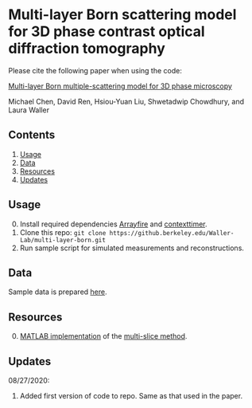 # Multi-layer Born scattering model for 3D phase contrast optical diffraction tomography
Please cite the following paper when using the code:

[Multi-layer Born multiple-scattering model for 3D phase microscopy](https://www.osapublishing.org/optica/abstract.cfm?uri=optica-7-5-394)

Michael Chen, David Ren, Hsiou-Yuan Liu, Shwetadwip Chowdhury, and Laura Waller

## Contents
1. [Usage](#usage)
2. [Data](#Data)
3. [Resources](#resources)
4. [Updates](#updates)



## Usage 
0. Install required dependencies [Arrayfire](https://github.com/arrayfire/arrayfire-python) and [contexttimer](https://pypi.org/project/contexttimer/).
1. Clone this repo: ```git clone https://github.berkeley.edu/Waller-Lab/multi-layer-born.git```
2. Run sample script for simulated measurements and reconstructions.

## Data
Sample data is prepared [here](https://drive.google.com/drive/folders/19eQCMjTtiK8N1f1nGtXlfXkEa8qL6kDl?usp=sharing).

## Resources
0. [MATLAB implementation](https://github.com/Waller-Lab/multi-slice) of the [multi-slice method](https://www.osapublishing.org/optica/abstract.cfm?uri=optica-6-9-1211).

## Updates
08/27/2020:
1. Added first version of code to repo. Same as that used in the paper.

